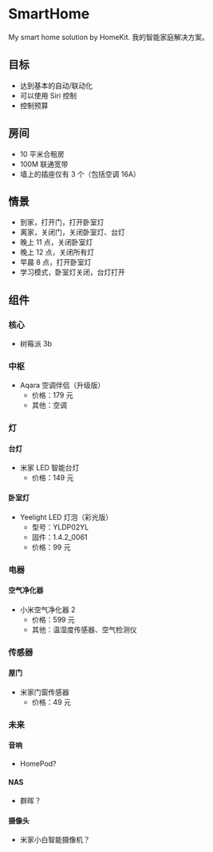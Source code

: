 # SmartHome

My smart home solution by HomeKit.
我的智能家庭解决方案。

## 目标

- 达到基本的自动/联动化
- 可以使用 Siri 控制
- 控制预算

## 房间

- 10 平米合租房
- 100M 联通宽带
- 墙上的插座仅有 3 个（包括空调 16A）

## 情景

- 到家，打开门，打开卧室灯
- 离家，关闭门，关闭卧室灯、台灯
- 晚上 11 点，关闭卧室灯
- 晚上 12 点，关闭所有灯
- 早晨 8 点，打开卧室灯
- 学习模式，卧室灯关闭，台灯打开

## 组件

### 核心

- 树莓派 3b

### 中枢

- Aqara 空调伴侣（升级版）
    - 价格：179 元
    - 其他：空调

### 灯

#### 台灯

- 米家 LED 智能台灯
    - 价格：149 元

#### 卧室灯

- Yeelight LED 灯泡（彩光版）
    - 型号：YLDP02YL
    - 固件：1.4.2_0061
    - 价格：99 元

### 电器

#### 空气净化器

- 小米空气净化器 2
    - 价格：599 元
    - 其他：温湿度传感器、空气检测仪

### 传感器

#### 屋门

- 米家门窗传感器
    - 价格：49 元

### 未来

#### 音响

- HomePod?

#### NAS

- 群晖？

#### 摄像头

- 米家小白智能摄像机？
